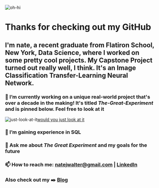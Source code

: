 
![oh-hi](https://user-images.githubusercontent.com/66656063/134512138-6cc13b18-99cd-4a55-af4f-74b111928f9d.gif)




# Thanks for checking out my GitHub 

## I'm nate, a recent graduate from Flatiron School, New York, Data Science, where I worked on some pretty cool projects. My Capstone Project turned out really well, I think. It's an Image Classification Transfer-Learning Neural Network. 

### 🔭 I’m currently working on a unique real-world project that's over a decade in the making! It's titled ***The-Great-Experiment*** and is pinned below. Feel free to look at it


![just-look-at-it](https://user-images.githubusercontent.com/66656063/134506208-1a175900-05e8-4b8b-88b0-20c7b5a44bf6.gif)[would you just look at it](https://github.com/nate-walter/The-Great-Experiment)

### 🌱 I’m gaining experience in SQL

### 💬 Ask me about ***The Great Experiment*** and my goals for the future

### 📫 How to reach me: natejwalter@gmail.com | [LinkedIn](https://www.linkedin.com/in/the-nate-walter/)

### Also check out my :black_nib: [Blog](https://natewalter.medium.com/)


<!--
**nate-walter/nate-walter** is a ✨ _special_ ✨ repository because its `README.md` (this file) appears on your GitHub profile.

Here are some ideas to get you started:

- 🔭 I’m currently working on ...
- 🌱 I’m currently learning ...
- 👯 I’m looking to collaborate on ...
- 🤔 I’m looking for help with ...
- 💬 Ask me about ...
- 📫 How to reach me: ...
- 😄 Pronouns: ...
- ⚡ Fun fact: ...
![just-look-at-it](https://user-images.githubusercontent.com/66656063/134506208-1a175900-05e8-4b8b-88b0-20c7b5a44bf6.gif)
-->
